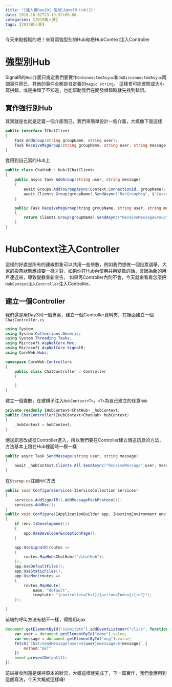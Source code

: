 ```yaml
---
title: "[鐵人賽Day10] 使用SignalR Hub(2)"
date: 2018-10-02T23:19:52+08:00
categories: [2019鐵人賽]
tags: [2019鐵人賽]
---
```

今天來點輕鬆的吧！來寫寫強型別的Hub和把HubContext注入Controller

# 強型別Hub
SignalR的`Hub`介面只規定我們要實作`OnConnectedAsync`和`OnDisconnectedAsync`兩個事件而已，其他的事件全都是自定義的`magic string`，
這樣會可能會照成大小寫拼錯，或是拼錯了不知道，也能幫助我們在開發偵錯時就先找到錯誤。

## 實作強行別Hub
其實就是也就是定義一個介面而已，我們來簡單設計一個介面，大概像下面這樣

``` cs
public interface IChatClient
{
    Task AddGroup(string groupName, string user);
    Task ReceiveMsgGroup(string groupName, string user, string message);
}
```
套用到自己寫的Hub上
``` cs
public class ChatHub : Hub<IChatClient>
{
    public async Task AddGroup(string user, string message)
    {
        await Groups.AddToGroupAsync(Context.ConnectionId, groupName);
        await Clients.Group(groupName).SendAsync("RecGroupMsg", $"{user} 已加入 群組：{groupName}。");
    }

    public Task ReceiveMsgGroup(tring groupName, string user, string message)
    {
        return Clients.Group(groupName).SendAsync("ReceiveMessageGroup", groupName , username, message);
    }
}
```

# HubContext注入Controller
這樣的好處是所有的連線對象可以共用一些參數，例如我們想做一個投票選舉，大家的投票狀態應該要一樣才對，如果你在Hub內使用共用變數的話，會因為新的用戶連近來，導致變數重新宣告，
如果再Controller內則不會，今天就來看看怎麼把`HubContext注入Controller`注入Controller。

## 建立一個Controller
我們還是用Day3同一個專案，建立一個Controller資料夾，在裡面建立一個`ChatController.cs`
``` cs
using System;
using System.Collections.Generic;
using System.Threading.Tasks;
using Microsoft.AspNetCore.Mvc;
using Microsoft.AspNetCore.SignalR;
using CoreWeb.Hubs;

namespace CoreWeb.Controllers
{
    public class ChatController : Controller
    {

    }
}
```
建立一個變數，在建構子注入`HubContext<T>`，`<T>`為自己建立的任意`Hub`
``` cs
private readonly IHubContext<ChatHub> _hubContext;
public ChatController(IHubContext<ChatHub> hubContext)
{
    _hubContext = hubContext;
}
```
傳送訊息改成從Controller進入，所以我們要在Controller建立傳送訊息的方法，方法基本上跟在Hub裡面時一模一樣
``` cs
public async Task SendMessage(string user, string message)
{
    await _hubContext.Clients.All.SendAsync("ReceiveMessage",user, message);
}
```
在`Starup.cs`註冊`MVC`方法
``` cs
public void ConfigureServices(IServiceCollection services)
{
    services.AddSignalR().AddMessagePackProtocol();
    services.AddMvc();
}
public void Configure(IApplicationBuilder app, IHostingEnvironment env)
{
    if (env.IsDevelopment())
    {
        app.UseDeveloperExceptionPage();
    }

    app.UseSignalR(routes =>
    {
        routes.MapHub<ChatHub>("/chatHub");
    });
    app.UseDefaultFiles();
    app.UseStaticFiles();
    app.UseMvc(routes =>
    {
        routes.MapRoute(
            name: "default",
            template: "{controller=Chat}/{action=Index}/{id?}");
    });

}
```
前端的呼叫方法有點不一樣，得換用ajax
``` js
document.getElementById("submitBtn").addEventListener("click", function (event) {
    var user = document.getElementById("name").value;
    var message = document.getElementById("msg").value;
    fetch(`Chat/SendMessage?user=${user}&message=${message}`,{
        method:"GET"
    })
    event.preventDefault();
});
```
前端接收則還是保持原本的狀況，大概這樣就完成了，下一篇實作，我們會應用到這個寫法，今天大概就這樣囉!
